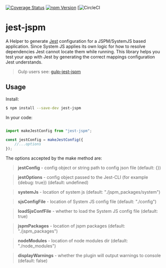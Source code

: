 [![Coverage Status](https://coveralls.io/repos/github/yoavniran/jest-jspm/badge.svg?branch=master)](https://coveralls.io/github/yoavniran/jest-jspm?branch=master)
[![npm Version](https://img.shields.io/npm/v/jest-jspm.svg)](https://www.npmjs.com/package/jest-jspm) 
[![CircleCI]([![CircleCI](https://circleci.com/gh/yoavniran/jest-jspm.svg?style=svg)](https://circleci.com/gh/yoavniran/jest-jspm))

# jest-jspm

A Helper to generate [Jest](https://facebook.github.io/jest/) configuration for a JSPM/SystemJS based application.
 Since System JS applies its own logic for how to resolve dependencies Jest cannot locate them while running.
 This library helps you test your app with Jest by generating the correct mappings configuration Jest understands.
 
 > Gulp users see: [gulp-jest-jspm](https://www.npmjs.com/package/gulp-jest-jspm)
 
## Usage

Install: 

 ```bash
 $ npm install --save-dev jest-jspm
 ```


In your code:

```javascript

import makeJestConfig from "jest-jspm";

const jestConfig = makeJestConfig({
	//...options
});

```

The options accepted by the make method are:


 > **jestConfig** - config object or string path to config json file (default: {})
 
 > **jestOptions** - config object passed to the Jest-CLI (for example {debug: true}) (default: undefined)
 
 > **systemJs** - location of system js (default: "./jspm_packages/system")
 
 > **sjsConfigFile** - location of System JS config file (default: "./config")
 
 > **loadSjsConfFile** - whether to load the System JS config file (default: true)
 
 > **jspmPackages** - location of jspm packages (default: "./jspm_packages")
 
 > **nodeModules** - location of node modules dir (default: "./node_modules")
 
 > **displayWarnings** - whether the plugin will output warnings to console (default: false)
